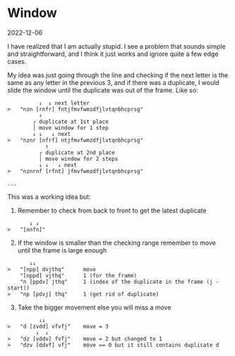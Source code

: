 # Window
2022-12-06

I have realized that I am actually stupid. I see a problem that sounds simple and straightforward, and I think it just works and ignore quite a few edge cases.

My idea was just going through the line and checking if the next letter is the same as any letter in the previous 3, and if there was a duplicate, I would slide the window until the duplicate was out of the frame. Like so:
```
          ↓  ↓ next letter
>   "nzn [rnfr] fntjfmvfwmzdfjlvtqnbhcprsg"
          ↑
        ┌ duplicate at 1st place
        │ move window for 1 step
        ↓ ↓   ↓ next
>   "nznr [nfrf] ntjfmvfwmzdfjlvtqnbhcprsg"
            ↑
          ┌ duplicate at 2nd place
          │ move window for 2 steps
          ↓ ↓   ↓ next
>   "nznrnf [rfnt] jfmvfwmzdfjlvtqnbhcprsg"

...
```
This was a working idea but:
1. Remember to check from back to front to get the latest duplicate
```
       ↓ ↓
>   "[nnfn]"
```
2. If the window is smaller than the checking range remember to move until the frame is large enough
```
       ↓↓
>   "[npp] dvjthq"      move 
    "[nppd] vjthq"      1 (for the frame)
    "n [ppdv] jthq"     1 (index of the duplicate in the frame (j - start))
>   "np [pdvj] thq"     1 (get rid of duplicate)
```
3. Take the bigger movement else you will miss a move
```
          ↓↓
>   "d [zvdd] vfvfj"    move = 3
         ↓  ↓
>   "dz [vddv] fvfj"    move = 2 but changed to 1
>   "dzv [ddvf] vfj"    move == 0 but it still contains duplicate d
```